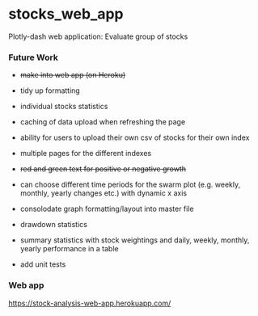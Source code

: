 # stocks_web_app
Plotly-dash web application: Evaluate group of stocks

### Future Work

- ~~make into web app (on Heroku)~~
- tidy up formatting
- individual stocks statistics
- caching of data upload when refreshing the page
- ability for users to upload their own csv of stocks for their own index
- multiple pages for the different indexes
- ~~red and green text for positive or negative growth~~
- can choose different time periods for the swarm plot (e.g. weekly, monthly, yearly changes etc.) with dynamic x axis
- consolodate graph formatting/layout into master file
- drawdown statistics
- summary statistics with stock weightings and daily, weekly, monthly, yearly performance in a table

- add unit tests

### Web app
https://stock-analysis-web-app.herokuapp.com/
